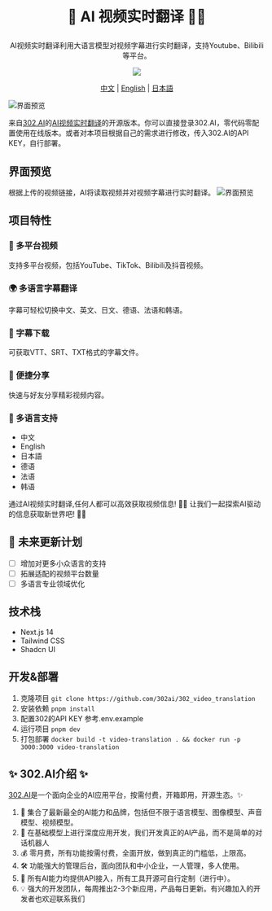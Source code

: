 # <p align="center">🎥 AI 视频实时翻译 🚀✨</p>

<p align="center">AI视频实时翻译利用大语言模型对视频字幕进行实时翻译，支持Youtube、Bilibili等平台。</p>

<p align="center"><a href="https://302.ai/product/detail/35" target="blank"><img src="https://file.302.ai/gpt/imgs/github/20250102/72a57c4263944b73bf521830878ae39a.png" /></a></p >

<p align="center"><a href="README_zh.md">中文</a> | <a href="README.md">English</a> | <a href="README_ja.md">日本語</a></p>

![界面预览](docs/视频实时翻译.png)

来自[302.AI](https://302.ai)的[AI视频实时翻译](https://302.ai/product/detail/35)的开源版本。你可以直接登录302.AI，零代码零配置使用在线版本。或者对本项目根据自己的需求进行修改，传入302.AI的API KEY，自行部署。

## 界面预览
根据上传的视频链接，AI将读取视频并对视频字幕进行实时翻译。
![界面预览](docs/视频翻译1.png)

## 项目特性
### 🎥 多平台视频
  支持多平台视频，包括YouTube、TikTok、Bilibili及抖音视频。
### 🌍 多语言字幕翻译
  字幕可轻松切换中文、英文、日文、德语、法语和韩语。
### 📝 字幕下载
  可获取VTT、SRT、TXT格式的字幕文件。
### 💬 便捷分享
  快速与好友分享精彩视频内容。
### 🔄 多语言支持
  - 中文
  - English
  - 日本語
  - 德语
  - 法语
  - 韩语


通过AI视频实时翻译,任何人都可以高效获取视频信息! 🎉🎥 让我们一起探索AI驱动的信息获取新世界吧! 🌟🚀

## 🚩 未来更新计划
- [ ] 增加对更多小众语言的支持
- [ ] 拓展适配的视频平台数量
- [ ] 多语言专业领域优化

## 技术栈
- Next.js 14
- Tailwind CSS
- Shadcn UI

## 开发&部署
1. 克隆项目 `git clone https://github.com/302ai/302_video_translation`
2. 安装依赖 `pnpm install`
3. 配置302的API KEY 参考.env.example
4. 运行项目 `pnpm dev`
5. 打包部署 `docker build -t video-translation . && docker run -p 3000:3000 video-translation`


## ✨ 302.AI介绍 ✨
[302.AI](https://302.ai)是一个面向企业的AI应用平台，按需付费，开箱即用，开源生态。✨
1. 🧠 集合了最新最全的AI能力和品牌，包括但不限于语言模型、图像模型、声音模型、视频模型。
2. 🚀 在基础模型上进行深度应用开发，我们开发真正的AI产品，而不是简单的对话机器人
3. 💰 零月费，所有功能按需付费，全面开放，做到真正的门槛低，上限高。
4. 🛠 功能强大的管理后台，面向团队和中小企业，一人管理，多人使用。
5. 🔗 所有AI能力均提供API接入，所有工具开源可自行定制（进行中）。
6. 💡 强大的开发团队，每周推出2-3个新应用，产品每日更新。有兴趣加入的开发者也欢迎联系我们
